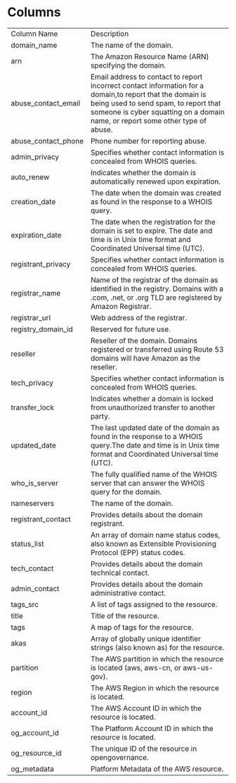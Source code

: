# Columns  

<table>
	<tr><td>Column Name</td><td>Description</td></tr>
	<tr><td>domain_name</td><td>The name of the domain.</td></tr>
	<tr><td>arn</td><td>The Amazon Resource Name (ARN) specifying the domain.</td></tr>
	<tr><td>abuse_contact_email</td><td>Email address to contact to report incorrect contact information for a domain,to report that the domain is being used to send spam, to report that someone is cyber squatting on a domain name, or report some other type of abuse.</td></tr>
	<tr><td>abuse_contact_phone</td><td>Phone number for reporting abuse.</td></tr>
	<tr><td>admin_privacy</td><td>Specifies whether contact information is concealed from WHOIS queries.</td></tr>
	<tr><td>auto_renew</td><td>Indicates whether the domain is automatically renewed upon expiration.</td></tr>
	<tr><td>creation_date</td><td>The date when the domain was created as found in the response to a WHOIS query.</td></tr>
	<tr><td>expiration_date</td><td>The date when the registration for the domain is set to expire. The date and time is in Unix time format and Coordinated Universal time (UTC).</td></tr>
	<tr><td>registrant_privacy</td><td>Specifies whether contact information is concealed from WHOIS queries.</td></tr>
	<tr><td>registrar_name</td><td>Name of the registrar of the domain as identified in the registry. Domains with a .com, .net, or .org TLD are registered by Amazon Registrar.</td></tr>
	<tr><td>registrar_url</td><td>Web address of the registrar.</td></tr>
	<tr><td>registry_domain_id</td><td>Reserved for future use.</td></tr>
	<tr><td>reseller</td><td>Reseller of the domain. Domains registered or transferred using Route 53 domains will have Amazon as the reseller.</td></tr>
	<tr><td>tech_privacy</td><td>Specifies whether contact information is concealed from WHOIS queries.</td></tr>
	<tr><td>transfer_lock</td><td>Indicates whether a domain is locked from unauthorized transfer to another party.</td></tr>
	<tr><td>updated_date</td><td>The last updated date of the domain as found in the response to a WHOIS query.The date and time is in Unix time format and Coordinated Universal time (UTC).</td></tr>
	<tr><td>who_is_server</td><td>The fully qualified name of the WHOIS server that can answer the WHOIS query for the domain.</td></tr>
	<tr><td>nameservers</td><td>The name of the domain.</td></tr>
	<tr><td>registrant_contact</td><td>Provides details about the domain registrant.</td></tr>
	<tr><td>status_list</td><td>An array of domain name status codes, also known as Extensible Provisioning Protocol (EPP) status codes.</td></tr>
	<tr><td>tech_contact</td><td>Provides details about the domain technical contact.</td></tr>
	<tr><td>admin_contact</td><td>Provides details about the domain administrative contact.</td></tr>
	<tr><td>tags_src</td><td>A list of tags assigned to the resource.</td></tr>
	<tr><td>title</td><td>Title of the resource.</td></tr>
	<tr><td>tags</td><td>A map of tags for the resource.</td></tr>
	<tr><td>akas</td><td>Array of globally unique identifier strings (also known as) for the resource.</td></tr>
	<tr><td>partition</td><td>The AWS partition in which the resource is located (aws, aws-cn, or aws-us-gov).</td></tr>
	<tr><td>region</td><td>The AWS Region in which the resource is located.</td></tr>
	<tr><td>account_id</td><td>The AWS Account ID in which the resource is located.</td></tr>
	<tr><td>og_account_id</td><td>The Platform Account ID in which the resource is located.</td></tr>
	<tr><td>og_resource_id</td><td>The unique ID of the resource in opengovernance.</td></tr>
	<tr><td>og_metadata</td><td>Platform Metadata of the AWS resource.</td></tr>
</table>